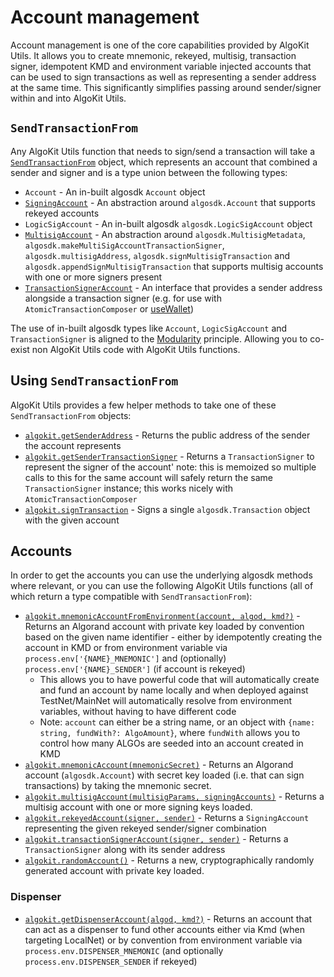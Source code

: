 # Account management

Account management is one of the core capabilities provided by AlgoKit Utils. It allows you to create mnemonic, rekeyed, multisig, transaction signer, idempotent KMD and environment variable injected accounts that can be used to sign transactions as well as representing a sender address at the same time. This significantly simplifies passing around sender/signer within and into AlgoKit Utils.

## `SendTransactionFrom`

Any AlgoKit Utils function that needs to sign/send a transaction will take a [`SendTransactionFrom`](../code/modules/types_transaction.md#sendtransactionfrom) object, which represents an account that combined a sender and signer and is a type union between the following types:

- `Account` - An in-built algosdk `Account` object
- [`SigningAccount`](../code/classes/types_account.SigningAccount.md) - An abstraction around `algosdk.Account` that supports rekeyed accounts
- `LogicSigAccount` - An in-built algosdk `algosdk.LogicSigAccount` object
- [`MultisigAccount`](../code/classes/types_account.MultisigAccount.md) - An abstraction around `algosdk.MultisigMetadata`, `algosdk.makeMultiSigAccountTransactionSigner`, `algosdk.multisigAddress`, `algosdk.signMultisigTransaction` and `algosdk.appendSignMultisigTransaction` that supports multisig accounts with one or more signers present
- [`TransactionSignerAccount`](../code/interfaces/types_account.TransactionSignerAccount.md) - An interface that provides a sender address alongside a transaction signer (e.g. for use with `AtomicTransactionComposer` or [useWallet](https://github.com/TxnLab/use-wallet))

The use of in-built algosdk types like `Account`, `LogicSigAccount` and `TransactionSigner` is aligned to the [Modularity](../README.md#core-principles) principle. Allowing you to co-exist non AlgoKit Utils code with AlgoKit Utils functions.

## Using `SendTransactionFrom`

AlgoKit Utils provides a few helper methods to take one of these `SendTransactionFrom` objects:

- [`algokit.getSenderAddress`](../code/modules/index.md#getsenderaddress) - Returns the public address of the sender the account represents
- [`algokit.getSenderTransactionSigner`](../code/modules/index.md#getsendertransactionsigner) - Returns a `TransactionSigner` to represent the signer of the account' note: this is memoized so multiple calls to this for the same account will safely return the same `TransactionSigner` instance; this works nicely with `AtomicTransactionComposer`
- [`algokit.signTransaction`](../code/modules/index.md#signtransaction) - Signs a single `algosdk.Transaction` object with the given account

## Accounts

In order to get the accounts you can use the underlying algosdk methods where relevant, or you can use the following AlgoKit Utils functions (all of which return a type compatible with `SendTransactionFrom`):

- [`algokit.mnemonicAccountFromEnvironment(account, algod, kmd?)`](../code/modules/index.md#mnemonicaccountfromenvironment) - Returns an Algorand account with private key loaded by convention based on the given name identifier - either by idempotently creating the account in KMD or from environment variable via `process.env['{NAME}_MNEMONIC']` and (optionally) `process.env['{NAME}_SENDER']` (if account is rekeyed)
  - This allows you to have powerful code that will automatically create and fund an account by name locally and when deployed against TestNet/MainNet will automatically resolve from environment variables, without having to have different code
  - Note: `account` can either be a string name, or an object with `{name: string, fundWith?: AlgoAmount}`, where `fundWith` allows you to control how many ALGOs are seeded into an account created in KMD
- [`algokit.mnemonicAccount(mnemonicSecret)`](../code/modules/index.md#mnemonicaccount) - Returns an Algorand account (`algosdk.Account`) with secret key loaded (i.e. that can sign transactions) by taking the mnemonic secret.
- [`algokit.multisigAccount(multisigParams, signingAccounts)`](../code/modules/index.md#multisigaccount) - Returns a multisig account with one or more signing keys loaded.
- [`algokit.rekeyedAccount(signer, sender)`](../code/modules/index.md#rekeyedaccount) - Returns a `SigningAccount` representing the given rekeyed sender/signer combination
- [`algokit.transactionSignerAccount(signer, sender)`](../code/modules/index.md#transactionsigneraccount) - Returns a `TransactionSigner` along with its sender address
- [`algokit.randomAccount()`](../code/modules/index.md#randomaccount) - Returns a new, cryptographically randomly generated account with private key loaded.

### Dispenser

- [`algokit.getDispenserAccount(algod, kmd?)`](../code/modules/index.md#getdispenseraccount) - Returns an account that can act as a dispenser to fund other accounts either via Kmd (when targeting LocalNet) or by convention from environment variable via `process.env.DISPENSER_MNEMONIC` (and optionally `process.env.DISPENSER_SENDER` if rekeyed)
